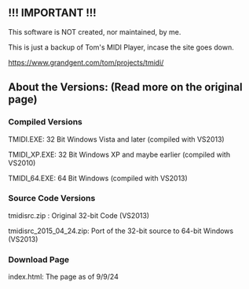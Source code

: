 ## !!! IMPORTANT !!!

This software is NOT created, nor maintained,  by me.

This is just a backup of Tom's MIDI Player, incase the site goes down.

https://www.grandgent.com/tom/projects/tmidi/

## About the Versions: (Read more on the original page)

### Compiled Versions

TMIDI.EXE: 32 Bit Windows Vista and later (compiled with VS2013)

TMIDI_XP.EXE: 32 Bit Windows XP and maybe earlier (compiled with VS2010)

TMIDI_64.EXE: 64 Bit Windows (compiled with VS2013)

### Source Code Versions

tmidisrc.zip           : Original 32-bit Code         (VS2013)

tmidisrc_2015_04_24.zip: Port of the 32-bit source to 64-bit Windows (VS2013)

### Download Page

index.html: The page as of 9/9/24
